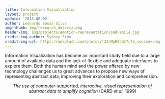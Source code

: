 ```yaml
---
title: Information Visualization
layout: project
update: '2018-08-02'
author: Leonardo Souza Silva
img-thumb: img/research_dataviz.png
header-img: img/projects/emotion-representation/sad-smile.jpg
credit-img-author: Sydney Sims
credit-img-url: https://unsplash.com/photos/fZ2hMpHIrbI?utm_source=unsplash&utm_medium=referral&utm_content=creditCopyText
---
```


Information Visualization has become an important study field due to a large amount of available data and the lack of flexible and adequate interfaces to explore them. Both the human mind and the power offered by new technology challenges us to great advances to propose new ways of representing abstract data, improving their exploration and comprehension.

<CENTER>
  <I>The use of computer-supported, interactive, visual representation of abstract data to amplify cognition</I> (CARD <I>et al</I>, 1999)
</CENTER>
